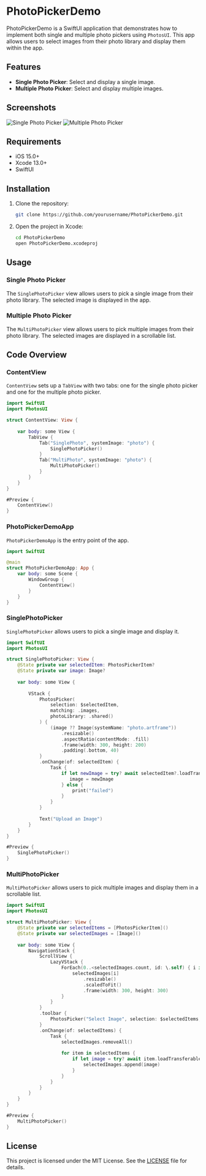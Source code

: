 # PhotoPickerDemo

PhotoPickerDemo is a SwiftUI application that demonstrates how to implement both single and multiple photo pickers using `PhotosUI`. This app allows users to select images from their photo library and display them within the app.

## Features

- **Single Photo Picker**: Select and display a single image.
- **Multiple Photo Picker**: Select and display multiple images.

## Screenshots

![Single Photo Picker](screenshots/single_photo_picker.png)
![Multiple Photo Picker](screenshots/multi_photo_picker.png)

## Requirements

- iOS 15.0+
- Xcode 13.0+
- SwiftUI

## Installation

1. Clone the repository:
   ```bash
   git clone https://github.com/yourusername/PhotoPickerDemo.git
   ```
2. Open the project in Xcode:
   ```bash
   cd PhotoPickerDemo
   open PhotoPickerDemo.xcodeproj
   ```

## Usage

### Single Photo Picker

The `SinglePhotoPicker` view allows users to pick a single image from their photo library. The selected image is displayed in the app.

### Multiple Photo Picker

The `MultiPhotoPicker` view allows users to pick multiple images from their photo library. The selected images are displayed in a scrollable list.

## Code Overview

### ContentView

`ContentView` sets up a `TabView` with two tabs: one for the single photo picker and one for the multiple photo picker.

```swift
import SwiftUI
import PhotosUI

struct ContentView: View {
    
    var body: some View {
        TabView {
            Tab("SinglePhoto", systemImage: "photo") {
                SinglePhotoPicker()
            }
            Tab("MultiPhoto", systemImage: "photo") {
                MultiPhotoPicker()
            }
        }
    }
}

#Preview {
    ContentView()
}
```

### PhotoPickerDemoApp

`PhotoPickerDemoApp` is the entry point of the app.

```swift
import SwiftUI

@main
struct PhotoPickerDemoApp: App {
    var body: some Scene {
        WindowGroup {
            ContentView()
        }
    }
}
```

### SinglePhotoPicker

`SinglePhotoPicker` allows users to pick a single image and display it.

```swift
import SwiftUI
import PhotosUI

struct SinglePhotoPicker: View {
    @State private var selectedItem: PhotosPickerItem?
    @State private var image: Image?
    
    var body: some View {
        
        VStack {
            PhotosPicker(
                selection: $selectedItem,
                matching: .images,
                photoLibrary: .shared()
            ) {
                (image ?? Image(systemName: "photo.artframe"))
                    .resizable()
                    .aspectRatio(contentMode: .fill)
                    .frame(width: 300, height: 200)
                    .padding(.bottom, 40)
            }
            .onChange(of: selectedItem) {
                Task {
                    if let newImage = try? await selectedItem?.loadTransferable(type: Image.self) {
                       image = newImage
                    } else {
                        print("failed")
                    }
                }
            }
            
            Text("Upload an Image")
        }
    }
}

#Preview {
    SinglePhotoPicker()
}
```

### MultiPhotoPicker

`MultiPhotoPicker` allows users to pick multiple images and display them in a scrollable list.

```swift
import SwiftUI
import PhotosUI

struct MultiPhotoPicker: View {
    @State private var selectedItems = [PhotosPickerItem]()
    @State private var selectedImages = [Image]()
    
    var body: some View {
        NavigationStack {
            ScrollView {
                LazyVStack {
                    ForEach(0..<selectedImages.count, id: \.self) { i in
                        selectedImages[i]
                            .resizable()
                            .scaledToFit()
                            .frame(width: 300, height: 300)
                    }
                }
            }
            .toolbar {
                PhotosPicker("Select Image", selection: $selectedItems, matching: .images)
            }
            .onChange(of: selectedItems) {
                Task {
                    selectedImages.removeAll()
                    
                    for item in selectedItems {
                        if let image = try? await item.loadTransferable(type: Image.self) {
                            selectedImages.append(image)
                        }
                    }
                }
            }
        }
    }
}

#Preview {
    MultiPhotoPicker()
}
```

## License

This project is licensed under the MIT License. See the [LICENSE](LICENSE) file for details.
```
